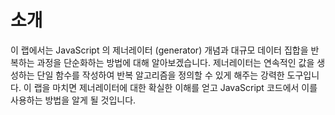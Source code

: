 # 소개

이 랩에서는 JavaScript 의 제너레이터 (generator) 개념과 대규모 데이터 집합을 반복하는 과정을 단순화하는 방법에 대해 알아보겠습니다. 제너레이터는 연속적인 값을 생성하는 단일 함수를 작성하여 반복 알고리즘을 정의할 수 있게 해주는 강력한 도구입니다. 이 랩을 마치면 제너레이터에 대한 확실한 이해를 얻고 JavaScript 코드에서 이를 사용하는 방법을 알게 될 것입니다.
